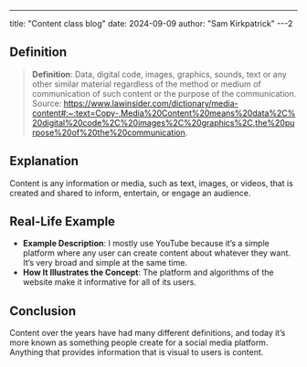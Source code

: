 ---
title: "Content class blog"
date: 2024-09-09
author: "Sam Kirkpatrick"
---2
## Definition

> **Definition**: Data, digital code, images, graphics, sounds, text or any other similar material regardless of the method or medium of communication of such content or the purpose of the communication. Source: https://www.lawinsider.com/dictionary/media-content#:~:text=Copy-,Media%20Content%20means%20data%2C%20digital%20code%2C%20images%2C%20graphics%2C,the%20purpose%20of%20the%20communication.

## Explanation

Content is any information or media, such as text, images, or videos, that is created and shared to inform, entertain, or engage an audience. 

## Real-Life Example

- **Example Description**: I mostly use YouTube because it’s a simple platform where any user can create content about whatever they want. It’s very broad and simple at the same time. 
- **How It Illustrates the Concept**: The platform and algorithms of the website make it informative for all of its users. 

## Conclusion

Content over the years have had many different definitions, and today it’s more known as something people create for a social media platform. Anything that provides information that is visual to users is content. 

